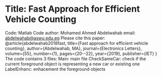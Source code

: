 # Title: Fast Approach for Efficient Vehicle Counting
Code: Matlab Code
author: Mohamed Ahmed Abdelwahab
email: abdelwahab@aswu.edu.eg
Please cite this paper:
@article{abdelwahab2018fast,
  title={Fast approach for efficient vehicle counting},
  author={Abdelwahab, MA},
  journal={Electronics Letters},
  volume={55},
  number={1},
  pages={20--22},
  year={2019},
  publisher={IET}
}
The code contains 3 files:
Main: main file
CheckSameCar:  check if the current foreground object is representing a new car or existing one   
LabelEnhanc: enhacement the foreground objects

